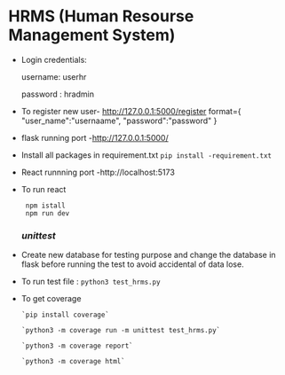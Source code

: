 # HRMS (Human Resourse Management System)
- Login credentials:
  
     username: userhr
  
     password : hradmin
 - To register new user- http://127.0.0.1:5000/register
      format={
        "user_name":"usernaame",
        "password":"password"
          }
- flask running port -http://127.0.0.1:5000/
- Install all packages in requirement.txt
      `pip install -requirement.txt`
  
- React runnning port -http://localhost:5173
- To run react
  
       npm istall
       npm run dev
  ### *unittest*
- Create new database for testing purpose and change the database in flask before running the test to avoid accidental of data lose.
- To run test file :
      `python3 test_hrms.py`
- To get coverage
  
      `pip install coverage`
  
      `python3 -m coverage run -m unittest test_hrms.py`
  
      `python3 -m coverage report`
  
      `python3 -m coverage html`
